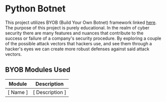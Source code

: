 # Python Botnet

This project utilizes BYOB (Build Your Own Botnet) framework linked [here](https://github.com/malwaredllc/byob). The purpose of this project is purely educational. In the realm of cyber security there are many features and nuances that contribute to the success or failure of a company's security procedure. By exploring a couple of the possible attack vectors that hackers use, and see them through a hacker's eyes we can create more robust defenses against said attack vectors.

## BYOB Modules Used

|  Module  |   Description   |
|----------|-----------------|
| [ Name ] | [ Description ] |
